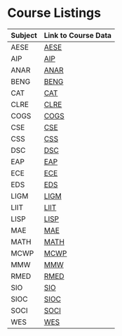 # Course Listings

| Subject | Link to Course Data |
| ------- | ------------------- |
| AESE | [AESE](TOC/AESE.md) |
| AIP | [AIP](TOC/AIP.md) |
| ANAR | [ANAR](TOC/ANAR.md) |
| BENG | [BENG](TOC/BENG.md) |
| CAT | [CAT](TOC/CAT.md) |
| CLRE | [CLRE](TOC/CLRE.md) |
| COGS | [COGS](TOC/COGS.md) |
| CSE | [CSE](TOC/CSE.md) |
| CSS | [CSS](TOC/CSS.md) |
| DSC | [DSC](TOC/DSC.md) |
| EAP | [EAP](TOC/EAP.md) |
| ECE | [ECE](TOC/ECE.md) |
| EDS | [EDS](TOC/EDS.md) |
| LIGM | [LIGM](TOC/LIGM.md) |
| LIIT | [LIIT](TOC/LIIT.md) |
| LISP | [LISP](TOC/LISP.md) |
| MAE | [MAE](TOC/MAE.md) |
| MATH | [MATH](TOC/MATH.md) |
| MCWP | [MCWP](TOC/MCWP.md) |
| MMW | [MMW](TOC/MMW.md) |
| RMED | [RMED](TOC/RMED.md) |
| SIO | [SIO](TOC/SIO.md) |
| SIOC | [SIOC](TOC/SIOC.md) |
| SOCI | [SOCI](TOC/SOCI.md) |
| WES | [WES](TOC/WES.md) |
